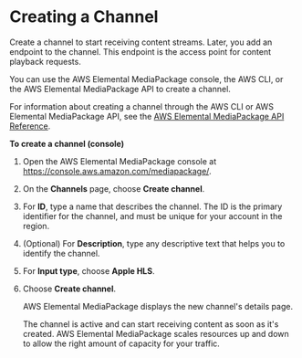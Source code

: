 # Creating a Channel<a name="channels-create"></a>

Create a channel to start receiving content streams\. Later, you add an endpoint to the channel\. This endpoint is the access point for content playback requests\.

You can use the AWS Elemental MediaPackage console, the AWS CLI, or the AWS Elemental MediaPackage API to create a channel\.

For information about creating a channel through the AWS CLI or AWS Elemental MediaPackage API, see the [AWS Elemental MediaPackage API Reference](http://docs.aws.amazon.com/mediapackage/latest/apireference/)\.

**To create a channel \(console\)**

1. Open the AWS Elemental MediaPackage console at [https://console\.aws\.amazon\.com/mediapackage/](https://console.aws.amazon.com/mediapackage/)\.

1. On the **Channels** page, choose **Create channel**\.

1. For **ID**, type a name that describes the channel\. The ID is the primary identifier for the channel, and must be unique for your account in the region\.

1. \(Optional\) For **Description**, type any descriptive text that helps you to identify the channel\.

1. For **Input type**, choose **Apple HLS**\.

1. Choose **Create channel**\.

   AWS Elemental MediaPackage displays the new channel's details page\.

   The channel is active and can start receiving content as soon as it's created\. AWS Elemental MediaPackage scales resources up and down to allow the right amount of capacity for your traffic\.